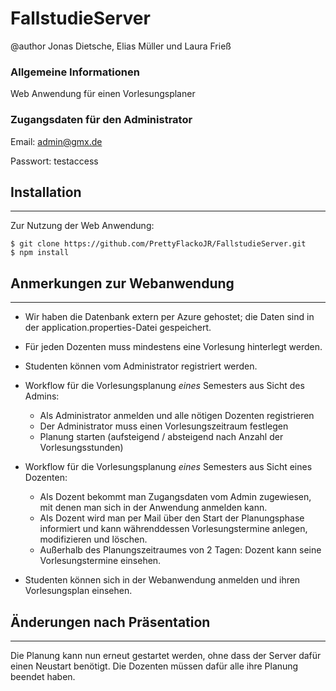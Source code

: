 # FallstudieServer

@author
Jonas Dietsche, Elias Müller und Laura Frieß

### Allgemeine Informationen
Web Anwendung für einen Vorlesungsplaner

### Zugangsdaten für den Administrator
Email: admin@gmx.de

Passwort: testaccess


## Installation
***
Zur Nutzung der Web Anwendung:
```
$ git clone https://github.com/PrettyFlackoJR/FallstudieServer.git
$ npm install
```

## Anmerkungen zur Webanwendung
***
- Wir haben die Datenbank extern per Azure gehostet; die Daten sind in der application.properties-Datei gespeichert.
- Für jeden Dozenten muss mindestens eine Vorlesung hinterlegt werden.
- Studenten können vom Administrator registriert werden.

- Workflow für die Vorlesungsplanung *eines* Semesters aus Sicht des Admins:
    - Als Administrator anmelden und alle nötigen Dozenten registrieren
    - Der Administrator muss einen Vorlesungszeitraum festlegen
    - Planung starten (aufsteigend / absteigend nach Anzahl der Vorlesungsstunden)

- Workflow für die Vorlesungsplanung *eines* Semesters aus Sicht eines Dozenten:
    - Als Dozent bekommt man Zugangsdaten vom Admin zugewiesen, mit denen man sich in der Anwendung anmelden kann.
    - Als Dozent wird man per Mail über den Start der Planungsphase informiert und kann währenddessen
      Vorlesungstermine anlegen, modifizieren und löschen.
    - Außerhalb des Planungszeitraumes von 2 Tagen: Dozent kann seine Vorlesungstermine einsehen.

- Studenten können sich in der Webanwendung anmelden und ihren Vorlesungsplan einsehen.

## Änderungen nach Präsentation
***
Die Planung kann nun erneut gestartet werden, ohne dass der Server dafür einen Neustart benötigt.
Die Dozenten müssen dafür alle ihre Planung beendet haben.